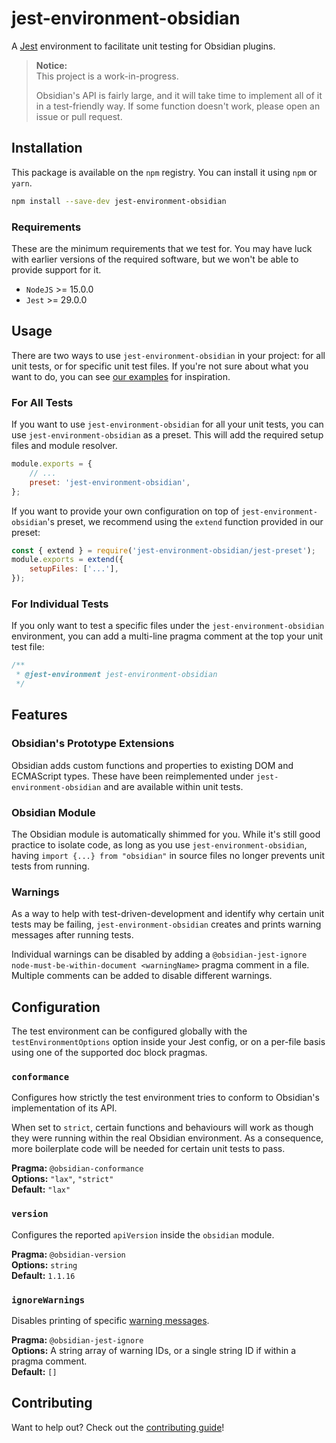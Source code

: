 # jest-environment-obsidian

A [Jest](https://jestjs.io/) environment to facilitate unit testing for Obsidian plugins.

> **Notice:**  
> This project is a work-in-progress.
>
> Obsidian's API is fairly large, and it will take time to implement all of it in a test-friendly way. If some function doesn't work, please open an issue or pull request.

## Installation

This package is available on the `npm` registry. You can install it using `npm` or `yarn`.

```bash
npm install --save-dev jest-environment-obsidian
```

### Requirements

These are the minimum requirements that we test for. You may have luck with earlier versions of the required software, but we won't be able to provide support for it.

-   `NodeJS` >= 15.0.0
-   `Jest` >= 29.0.0

## Usage

There are two ways to use `jest-environment-obsidian` in your project: for all unit tests, or for specific unit test files. If you're not sure about what you want to do, you can see [our examples](./examples/) for inspiration.

### For All Tests

If you want to use `jest-environment-obsidian` for all your unit tests, you can use `jest-environment-obsidian` as a preset. This will add the required setup files and module resolver.

```js
module.exports = {
	// ...
	preset: 'jest-environment-obsidian',
};
```

If you want to provide your own configuration on top of `jest-environment-obsidian`'s preset, we recommend using the `extend` function provided in our preset:

```js
const { extend } = require('jest-environment-obsidian/jest-preset');
module.exports = extend({
	setupFiles: ['...'],
});
```

### For Individual Tests

If you only want to test a specific files under the `jest-environment-obsidian` environment, you can add a multi-line pragma comment at the top your unit test file:

```js
/**
 * @jest-environment jest-environment-obsidian
 */
```

## Features

### Obsidian's Prototype Extensions

Obsidian adds custom functions and properties to existing DOM and ECMAScript types. These have been reimplemented under `jest-environment-obsidian` and are available within unit tests.

### Obsidian Module

The Obsidian module is automatically shimmed for you. While it's still good practice to isolate code, as long as you use `jest-environment-obsidian`, having `import {...} from "obsidian"` in source files no longer prevents unit tests from running.

### Warnings

As a way to help with test-driven-development and identify why certain unit tests may be failing, `jest-environment-obsidian` creates and prints warning messages after running tests.

Individual warnings can be disabled by adding a `@obsidian-jest-ignore node-must-be-within-document <warningName>` pragma comment in a file. Multiple comments can be added to disable different warnings.

## Configuration

The test environment can be configured globally with the `testEnvironmentOptions` option inside your Jest config, or on a per-file basis using one of the supported doc block pragmas.

### `conformance`

Configures how strictly the test environment tries to conform to Obsidian's implementation of its API.

When set to `strict`, certain functions and behaviours will work as though they were running within the real Obsidian environment. As a consequence, more boilerplate code will be needed for certain unit tests to pass.

**Pragma:** `@obsidian-conformance`  
**Options:** `"lax"`, `"strict"`  
**Default:** `"lax"`

### `version`

Configures the reported `apiVersion` inside the `obsidian` module.

**Pragma:** `@obsidian-version`  
**Options:** `string`  
**Default:** `1.1.16`

### `ignoreWarnings`

Disables printing of specific [warning messages](#warnings).

**Pragma:** `@obsidian-jest-ignore`  
**Options:** A string array of warning IDs, or a single string ID if within a pragma comment.  
**Default:** `[]`

## Contributing

Want to help out? Check out the [contributing guide](./CONTRIBUTING.md)!
